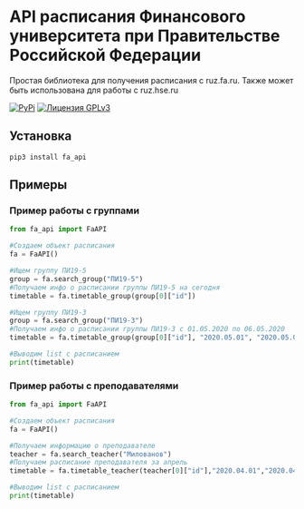 # API расписания Финансового университета при Правительстве Российской Федерации
Простая библиотека для получения расписания с ruz.fa.ru. Также может быть использована для работы с ruz.hse.ru

[![PyPi](https://img.shields.io/badge/PyPi-v0.1-orange)](https://pypi.org/project/fa-api/)
[![Лицензия GPLv3](https://img.shields.io/badge/license-GPLv3-lightgrey.svg)](https://www.gnu.org/licenses/gpl-3.0.html)


## Установка
```
pip3 install fa_api
```

## Примеры 
### Пример работы с группами

```python
from fa_api import FaAPI

#Создаем объект расписания
fa = FaAPI()

#Ищем группу ПИ19-5
group = fa.search_group("ПИ19-5")
#Получаем инфо о расписании группы ПИ19-5 на сегодня
timetable = fa.timetable_group(group[0]["id"])

#Ищем группу ПИ19-3
group = fa.search_group("ПИ19-3")
#Получаем инфо о расписании группы ПИ19-3 с 01.05.2020 по 06.05.2020
timetable = fa.timetable_group(group[0]["id"], "2020.05.01", "2020.05.06")

#Выводим list с расписанием
print(timetable)
```
### Пример работы с преподавателями

```python
from fa_api import FaAPI

#Создаем объект расписания
fa = FaAPI()

#Получаем информацию о преподавателе
teacher = fa.search_teacher("Милованов")
#Получаем расписание преподавателя за апрель
timetable = fa.timetable_teacher(teacher[0]["id"],"2020.04.01","2020.04.30")

#Выводим list с расписанием
print(timetable)
```